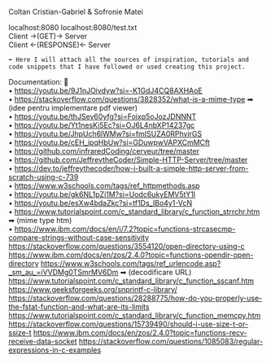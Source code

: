 Coltan Cristian-Gabriel & Sofronie Matei

localhost:8080
localhost:8080/test.txt <br/>
Client ->(GET)-> Server <br/>
Client <-(RESPONSE)<- Server

    ➡ Here I will attach all the sources of inspiration, tutorials and code snippets that I have followed or used creating this project.
    
Documentation: 🤔<br/> 
• https://youtu.be/9J1nJOivdyw?si=-K1GdJ4CQ8AXHAoE<br/> 
• https://stackoverflow.com/questions/3828352/what-is-a-mime-type ➡ (idee pentru implementare pdf viewer)<br/> 
• https://youtu.be/thJSev60yfg?si=Foixp5oJozJDNNNT<br/> 
• https://youtu.be/Yt1nesKi5Ec?si=OJ6L4nbXP14237gc<br/> 
• https://youtu.be/JhpUch6lWMw?si=fmISUZA0RPhvirGS<br/> 
• https://youtu.be/cEH_ipqHbUw?si=GDuwpwVAPXCmMCft<br/> 
• https://github.com/infraredCoding/cerveur/tree/master<br/>
• https://github.com/JeffreytheCoder/Simple-HTTP-Server/tree/master<br/>
• https://dev.to/jeffreythecoder/how-i-built-a-simple-http-server-from-scratch-using-c-739<br/>
• https://www.w3schools.com/tags/ref_httpmethods.asp<br/> 
• https://youtu.be/gk6NL1pZi1M?si=Uodc6ukyEMV5tY1I<br/> 
• https://youtu.be/esXw4bdaZkc?si=tf1Ds_IBo4y1-VcN<br/> 
• https://www.tutorialspoint.com/c_standard_library/c_function_strrchr.htm ➡ (mime type htm)<br/> 
• https://www.ibm.com/docs/en/i/7.2?topic=functions-strcasecmp-compare-strings-without-case-sensitivity<br/> 
https://stackoverflow.com/questions/3554120/open-directory-using-c
https://www.ibm.com/docs/en/zos/2.4.0?topic=functions-opendir-open-directory
https://www.w3schools.com/tags/ref_urlencode.asp?_sm_au_=iVVDMg0TSmrMV6Dm ➡ (decodificare URL)
https://www.tutorialspoint.com/c_standard_library/c_function_sscanf.htm
https://www.geeksforgeeks.org/snprintf-c-library/
https://stackoverflow.com/questions/28288775/how-do-you-properly-use-the-fstat-function-and-what-are-its-limits
https://www.tutorialspoint.com/c_standard_library/c_function_memcpy.htm
https://stackoverflow.com/questions/15739490/should-i-use-size-t-or-ssize-t
https://www.ibm.com/docs/en/zos/2.4.0?topic=functions-recv-receive-data-socket
https://stackoverflow.com/questions/1085083/regular-expressions-in-c-examples
